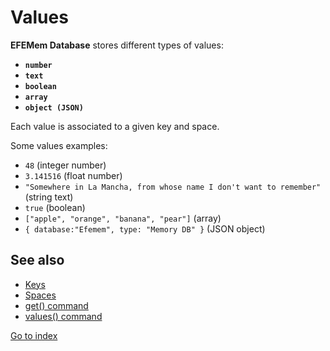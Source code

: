 # Values

**EFEMem Database** stores different types of values:

- **`number`**
- **`text`**
- **`boolean`**
- **`array`**
- **`object (JSON)`**



Each value is associated to a given key and space.



Some values examples:

- `48`  (integer number)
- `3.141516`  (float number)
- `"Somewhere in La Mancha, from whose name I don't want to remember"`  (string text)
- `true`  (boolean)
- `["apple", "orange", "banana", "pear"]`  (array)
- `{ database:"Efemem", type: "Memory DB" }`  (JSON object)



## See also

- [Keys](keys.md)
- [Spaces](spaces.md)
- [get() command](command-get.md)
- [values() command](command-values.md)



[Go to index](index.md)